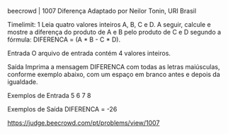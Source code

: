beecrowd | 1007
Diferença
Adaptado por Neilor Tonin, URI  Brasil

Timelimit: 1
Leia quatro valores inteiros A, B, C e D. A seguir, calcule e mostre a diferença do produto de A e B pelo produto de C e D segundo a fórmula: DIFERENCA = (A * B - C * D).

Entrada
O arquivo de entrada contém 4 valores inteiros.

Saída
Imprima a mensagem DIFERENCA com todas as letras maiúsculas, conforme exemplo abaixo, com um espaço em branco antes e depois da igualdade.

Exemplos de Entrada	
5
6
7
8

Exemplos de Saída
DIFERENCA = -26

https://judge.beecrowd.com/pt/problems/view/1007